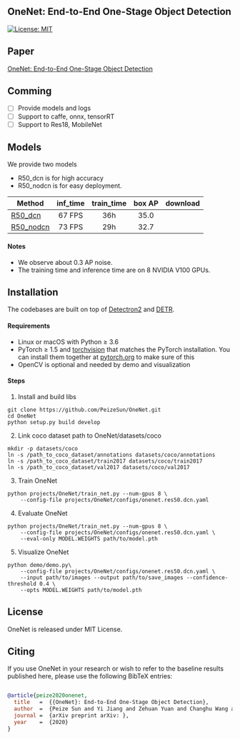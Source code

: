 ## OneNet: End-to-End One-Stage Object Detection

[![License: MIT](https://img.shields.io/badge/License-MIT-yellow.svg)](https://opensource.org/licenses/MIT)


## Paper
[OneNet: End-to-End One-Stage Object Detection](https://peizesun.github.io/OneNet.pdf)

## Comming
  - [ ] Provide models and logs
  - [ ] Support to caffe, onnx, tensorRT
  - [ ] Support to Res18, MobileNet
  
## Models
We provide two models 
- R50_dcn is for high accuracy
- R50_nodcn is for easy deployment.

Method | inf_time | train_time | box AP | download
--- |:---:|:---:|:---:|:---:
[R50_dcn](projects/OneNet/configs/onenet.res50.dcn.yaml)     | 67 FPS | 36h  | 35.0 | 
[R50_nodcn](projects/OneNet/configs/onenet.res50.nodcn.yaml) | 73 FPS | 29h  | 32.7 | 


#### Notes
- We observe about 0.3 AP noise.
- The training time and inference time are on 8 NVIDIA V100 GPUs.


## Installation
The codebases are built on top of [Detectron2](https://github.com/facebookresearch/detectron2) and [DETR](https://github.com/facebookresearch/detr).

#### Requirements
- Linux or macOS with Python ≥ 3.6
- PyTorch ≥ 1.5 and [torchvision](https://github.com/pytorch/vision/) that matches the PyTorch installation.
  You can install them together at [pytorch.org](https://pytorch.org) to make sure of this
- OpenCV is optional and needed by demo and visualization

#### Steps
1. Install and build libs
```
git clone https://github.com/PeizeSun/OneNet.git
cd OneNet
python setup.py build develop
```

2. Link coco dataset path to OneNet/datasets/coco
```
mkdir -p datasets/coco
ln -s /path_to_coco_dataset/annotations datasets/coco/annotations
ln -s /path_to_coco_dataset/train2017 datasets/coco/train2017
ln -s /path_to_coco_dataset/val2017 datasets/coco/val2017
```

3. Train OneNet
```
python projects/OneNet/train_net.py --num-gpus 8 \
    --config-file projects/OneNet/configs/onenet.res50.dcn.yaml
```

4. Evaluate OneNet
```
python projects/OneNet/train_net.py --num-gpus 8 \
    --config-file projects/OneNet/configs/onenet.res50.dcn.yaml \
    --eval-only MODEL.WEIGHTS path/to/model.pth
```

5. Visualize OneNet
```    
python demo/demo.py\
    --config-file projects/OneNet/configs/onenet.res50.dcn.yaml \
    --input path/to/images --output path/to/save_images --confidence-threshold 0.4 \
    --opts MODEL.WEIGHTS path/to/model.pth
```

## License

OneNet is released under MIT License.


## Citing

If you use OneNet in your research or wish to refer to the baseline results published here, please use the following BibTeX entries:

```BibTeX

@article{peize2020onenet,
  title   =  {{OneNet}: End-to-End One-Stage Object Detection},
  author  =  {Peize Sun and Yi Jiang and Zehuan Yuan and Changhu Wang and Ping Luo},
  journal =  {arXiv preprint arXiv: },
  year    =  {2020}
}

```
